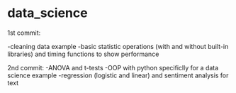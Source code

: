 # data_science

1st commit:

-cleaning data example
-basic statistic operations (with and without built-in libraries) and timing functions to show performance


2nd commit:
-ANOVA and t-tests
-OOP with python specificlly for a data science example
-regression (logistic and linear) and sentiment analysis for text